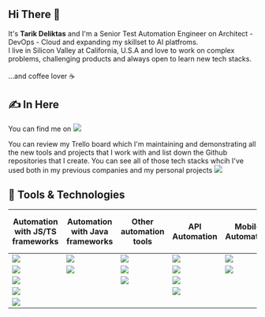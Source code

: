 ## Hi There 👋

It's **Tarik Deliktas** and I'm a Senior Test Automation Engineer on Architect - DevOps - Cloud and expanding my skillset to AI platfroms. 
<br> I live in Silicon Valley at California, U.S.A and love to work on complex problems, challenging products and always open to learn new tech stacks. </br>
<br> ...and coffee lover ☕ </br>

## &#x270d; In Here

You can find me on [![](https://img.shields.io/badge/LinkedIn-blue)](https://www.linkedin.com/in/tarik-deliktas/)

You can review my Trello board which I'm maintaining and demonstrating all the new tools and projects that I work with and list down the Github repositories that I create. You can see all of those tech stacks whcih I've used both in my previous companies and my personal projects
[![](https://img.shields.io/badge/Trello-Board-blueviolet)](https://trello.com/b/x5xMuoWY/tarik-deliktas) 


## 🔧 Tools & Technologies

Automation with JS/TS frameworks|Automation with Java frameworks|Other automation tools|API Automation|Mobile Automation|CI/CD Tools / Cloud Platfrom
----|----|----|----|----|----
![](https://img.shields.io/badge/Cypress-CucumberTS-informational?style=flat&color=2bbc8a)|![](https://img.shields.io/badge/Playwright-Cucumber-informational?style=flat&color=blue)|![](https://img.shields.io/badge/Selenium-Python-informational?style=flat&color=blueviolet)|![](https://img.shields.io/badge/Jmeter-Java-informational?style=flat&color=ff69b4)|![](https://img.shields.io/badge/Appium-Javascript-informational?style=flat&color=yellow)|![](https://img.shields.io/badge/Cypress-GitHubActions-informational?style=flat&color=yellowgreen)|
![](https://img.shields.io/badge/Cypress-Mocha-informational?style=flat&color=2bbc8a)|![](https://img.shields.io/badge/Selenium-Cucumber-informational?style=flat&color=blue)|![](https://img.shields.io/badge/Selenium-Robot-informational?style=flat&color=blueviolet)|![](https://img.shields.io/badge/RestAssured-Java-informational?style=flat&color=ff69b4)|![](https://img.shields.io/badge/XCUITest-Swift-informational?style=flat&color=purple)|![](https://img.shields.io/badge/Playwright-GitHubActions-informational?style=flat&color=yellowgreen)|
![](https://img.shields.io/badge/Playwright-CucamberJS-informational?style=flat&color=2bbc8a)||![](https://img.shields.io/badge/Playwright-Robot-informational?style=flat&color=blueviolet)|![](https://img.shields.io/badge/SoapUI-informational?style=flat&color=ff69b4)||![](https://img.shields.io/badge/Playwright-Azure-informational?style=flat&color=yellowgreen)|
![](https://img.shields.io/badge/WebDriverIO-Mocha-informational?style=flat&color=2bbc8a)|||![](https://img.shields.io/badge/RequestModule-Pytest-informational?style=flat&color=ff69b4)||![](https://img.shields.io/badge/QCWare-CircleCI-informational?style=flat&color=yellowgreen)|
![](https://img.shields.io/badge/TestCafe-BDD-informational?style=flat&color=2bbc8a)|||||![](https://img.shields.io/badge/Alto-GCP-informational?style=flat&color=yellowgreen)|

